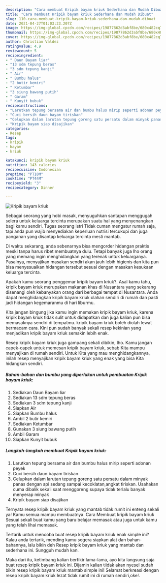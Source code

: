 ```yaml
---
description: "Cara membuat Kripik bayam kriuk Sederhana dan Mudah Dibuat"
title: "Cara membuat Kripik bayam kriuk Sederhana dan Mudah Dibuat"
slug: 110-cara-membuat-kripik-bayam-kriuk-sederhana-dan-mudah-dibuat
date: 2021-04-27T01:03:23.207Z
image: https://img-global.cpcdn.com/recipes/19877862d3abf8be/680x482cq70/kripik-bayam-kriuk-foto-resep-utama.jpg
thumbnail: https://img-global.cpcdn.com/recipes/19877862d3abf8be/680x482cq70/kripik-bayam-kriuk-foto-resep-utama.jpg
cover: https://img-global.cpcdn.com/recipes/19877862d3abf8be/680x482cq70/kripik-bayam-kriuk-foto-resep-utama.jpg
author: Christian Valdez
ratingvalue: 4.9
reviewcount: 5
recipeingredient:
- " Daun Bayam liar"
- "13 sdm tepung beras"
- "3 sdm tepung kanji"
- " Air"
- " Bumbu halus"
- "2 butir kemiri"
- " Ketumbar"
- "3 siung bawang putih"
- " Garam"
- " Kunyit bubuk"
recipeinstructions:
- "Larutkan tepung bersama air dan bumbu halus mirip seperti adonan peyek"
- "Cuci bersih daun bayam tiriskan"
- "Celupkan dalam larutan tepung goreng satu persatu dalam minyak panas dengan api sedang sampai kecoklatan,angkat tiriskan. Usahakan cuma dibalik sekali saat menggoreng supaya tidak terlalu banyak menyerap minyak"
- "Kripik bayam siap disajikan"
categories:
- Resep
tags:
- kripik
- bayam
- kriuk

katakunci: kripik bayam kriuk 
nutrition: 143 calories
recipecuisine: Indonesian
preptime: "PT10M"
cooktime: "PT44M"
recipeyield: "3"
recipecategory: Dinner

---
```



![Kripik bayam kriuk](https://img-global.cpcdn.com/recipes/19877862d3abf8be/680x482cq70/kripik-bayam-kriuk-foto-resep-utama.jpg)

Sebagai seorang yang hobi masak, menyuguhkan santapan menggugah selera untuk keluarga tercinta merupakan suatu hal yang menyenangkan bagi kamu sendiri. Tugas seorang istri Tidak cuman mengatur rumah saja, tapi anda pun wajib menyediakan keperluan nutrisi tercukupi dan juga panganan yang disantap keluarga tercinta mesti mantab.

Di waktu  sekarang, anda sebenarnya bisa mengorder hidangan praktis meski tanpa harus ribet membuatnya dulu. Tetapi banyak juga lho orang yang memang ingin menghidangkan yang terenak untuk keluarganya. Pasalnya, menyajikan masakan sendiri akan jauh lebih higienis dan kita pun bisa menyesuaikan hidangan tersebut sesuai dengan masakan kesukaan keluarga tercinta. 



Apakah kamu seorang penggemar kripik bayam kriuk?. Asal kamu tahu, kripik bayam kriuk merupakan makanan khas di Nusantara yang sekarang disenangi oleh kebanyakan orang dari berbagai tempat di Nusantara. Anda dapat menghidangkan kripik bayam kriuk olahan sendiri di rumah dan pasti jadi hidangan kegemaranmu di hari liburmu.

Kita jangan bingung jika kamu ingin memakan kripik bayam kriuk, karena kripik bayam kriuk tidak sulit untuk didapatkan dan juga kalian pun bisa memasaknya sendiri di tempatmu. kripik bayam kriuk boleh diolah lewat bermacam cara. Kini pun sudah banyak sekali resep kekinian yang menjadikan kripik bayam kriuk semakin lebih enak.

Resep kripik bayam kriuk juga gampang sekali dibikin, lho. Kamu jangan capek-capek untuk memesan kripik bayam kriuk, sebab Kita mampu menyajikan di rumah sendiri. Untuk Kita yang mau menghidangkannya, inilah resep menyajikan kripik bayam kriuk yang enak yang bisa Kita hidangkan sendiri.

<!--inarticleads1-->

##### Bahan-bahan dan bumbu yang diperlukan untuk pembuatan Kripik bayam kriuk:

1. Sediakan  Daun Bayam liar
1. Sediakan 13 sdm tepung beras
1. Sediakan 3 sdm tepung kanji
1. Siapkan  Air
1. Siapkan  Bumbu halus
1. Ambil 2 butir kemiri
1. Sediakan  Ketumbar
1. Gunakan 3 siung bawang putih
1. Ambil  Garam
1. Siapkan  Kunyit bubuk




<!--inarticleads2-->

##### Langkah-langkah membuat Kripik bayam kriuk:

1. Larutkan tepung bersama air dan bumbu halus mirip seperti adonan peyek
1. Cuci bersih daun bayam tiriskan
1. Celupkan dalam larutan tepung goreng satu persatu dalam minyak panas dengan api sedang sampai kecoklatan,angkat tiriskan. Usahakan cuma dibalik sekali saat menggoreng supaya tidak terlalu banyak menyerap minyak
1. Kripik bayam siap disajikan




Ternyata resep kripik bayam kriuk yang mantab tidak rumit ini enteng sekali ya! Kamu semua mampu membuatnya. Cara Membuat kripik bayam kriuk Sesuai sekali buat kamu yang baru belajar memasak atau juga untuk kamu yang telah lihai memasak.

Tertarik untuk mencoba buat resep kripik bayam kriuk enak simple ini? Kalau anda tertarik, mending kamu segera siapkan alat dan bahan-bahannya, lalu bikin deh Resep kripik bayam kriuk yang mantab dan sederhana ini. Sungguh mudah kan. 

Maka dari itu, ketimbang kalian berfikir lama-lama, ayo kita langsung saja buat resep kripik bayam kriuk ini. Dijamin kalian tiidak akan nyesel sudah bikin resep kripik bayam kriuk mantab simple ini! Selamat berkreasi dengan resep kripik bayam kriuk lezat tidak rumit ini di rumah sendiri,oke!.


